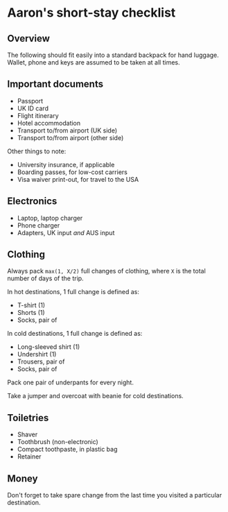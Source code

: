 # Aaron's short-stay checklist

## Overview

The following should fit easily into a standard backpack for hand luggage.
Wallet, phone and keys are assumed to be taken at all times.

## Important documents

- Passport 
- UK ID card
- Flight itinerary 
- Hotel accommodation
- Transport to/from airport (UK side)
- Transport to/from airport (other side)

Other things to note:

- University insurance, if applicable
- Boarding passes, for low-cost carriers
- Visa waiver print-out, for travel to the USA

## Electronics

- Laptop, laptop charger
- Phone charger
- Adapters, UK input _and_ AUS input

## Clothing

Always pack `max(1, X/2)` full changes of clothing, where `X` is the total number of days of the trip.

In hot destinations, 1 full change is defined as:

- T-shirt (1)
- Shorts (1)
- Socks, pair of

In cold destinations, 1 full change is defined as:

- Long-sleeved shirt (1)
- Undershirt (1)
- Trousers, pair of
- Socks, pair of

Pack one pair of underpants for every night.

Take a jumper and overcoat with beanie for cold destinations. 

## Toiletries

- Shaver
- Toothbrush (non-electronic)
- Compact toothpaste, in plastic bag
- Retainer

## Money

Don't forget to take spare change from the last time you visited a particular destination.
